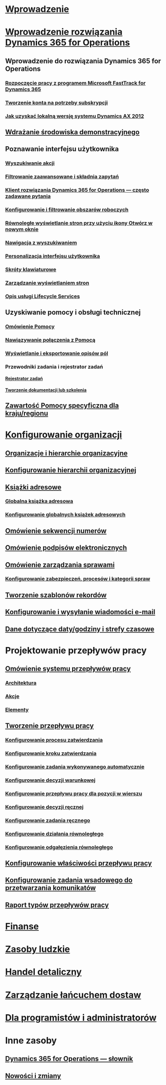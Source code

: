 # [Wprowadzenie](index.md)

# [Wprowadzenie rozwiązania Dynamics 365 for Operations](get-started/onboarding-home.md)
## Wprowadzenie do rozwiązania Dynamics 365 for Operations
### [Rozpoczęcie pracy z programem Microsoft FastTrack for Dynamics 365](get-started/fasttrack-dynamics-365-overview.md)
### [Tworzenie konta na potrzeby subskrypcji](/dynamics365/operations/dev-itpro/dev-tools/sign-up-preview-subscription?toc=/dynamics365/operations/toc.json)
### [Jak uzyskać lokalną wersję systemu Dynamics AX 2012](/dynamics365/operations/dev-itpro/deployment/csp-download-customersource?toc=/dynamics365/operations/toc.json)
## [Wdrażanie środowiska demonstracyjnego](/dynamics365/operations/dev-itpro/deployment/deploy-demo-environment?toc=/dynamics365/operations/toc.json)

## Poznawanie interfejsu użytkownika
### [Wyszukiwanie akcji](get-started/action-search.md)
### [Filtrowanie zaawansowane i składnia zapytań](get-started/advanced-filtering-query-options.md)
### [Klient rozwiązania Dynamics 365 for Operations — często zadawane pytania](get-started/client-faq.md)
### [Konfigurowanie i filtrowanie obszarów roboczych](get-started/configure-filter-workspaces.md)
### [Równoległe wyświetlanie stron przy użyciu ikony Otwórz w nowym oknie](get-started/display-pages-side-by-side.md)
### [Nawigacja z wyszukiwaniem](get-started/navigation-search.md)
### [Personalizacja interfejsu użytkownika](get-started/personalize-user-experience.md)
### [Skróty klawiaturowe](get-started/shortcut-keys.md)
### [Zarządzanie wyświetlaniem stron](get-started/window-management.md)
### [Opis usługi Lifecycle Services](/dynamics365/operations/dev-itpro/lifecycle-services/lcs-works-lcs?toc=/dynamics365/operations/toc.json)

## Uzyskiwanie pomocy i obsługi technicznej
### [Omówienie Pomocy](/dynamics365/operations/dev-itpro/get-started/help-overview?toc=/dynamics365/operations/toc.json)
### [Nawiązywanie połączenia z Pomocą](/dynamics365/operations/dev-itpro/get-started/help-connect?toc=/dynamics365/operations/toc.json)
### [Wyświetlanie i eksportowanie opisów pól](get-started/view-export-field-descriptions.md)

### Przewodniki zadania i rejestrator zadań
#### [Rejestrator zadań](/dynamics365/operations/dev-itpro/user-interface/task-recorder?toc=/dynamics365/operations/toc.json)
#### [Tworzenie dokumentacji lub szkolenia](/dynamics365/operations/dev-itpro/user-interface/task-recorder?toc=/dynamics365/operations/toc.json)

## [Zawartość Pomocy specyficzna dla kraju/regionu](/dynamics365/operations/dev-itpro/lcs-solutions/country-region?toc=/dynamics365/operations/toc.json)

# [Konfigurowanie organizacji](organization-administration/organization-administration-home-page.md)
## [Organizacje i hierarchie organizacyjne](organization-administration/organizations-organizational-hierarchies.md)
## [Konfigurowanie hierarchii organizacyjnej](organization-administration/plan-organizational-hierarchy.md)
## [Książki adresowe](organization-administration/qa-address-books.md)
### [Globalna książka adresowa](organization-administration/overview-global-address-book.md)
### [Konfigurowanie globalnych książek adresowych](organization-administration/plan-configuration-global-address-book-additional-address-books.md)
## [Omówienie sekwencji numerów](organization-administration/number-sequence-overview.md)
## [Omówienie podpisów elektronicznych](organization-administration/electronic-signature-overview.md)
## [Omówienie zarządzania sprawami](organization-administration/cases.md)
### [Konfigurowanie zabezpieczeń, procesów i kategorii spraw](organization-administration/plan-case-management.md)
## [Tworzenie szablonów rekordów](organization-administration/record-templates.md)
## [Konfigurowanie i wysyłanie wiadomości e-mail](organization-administration/configure-email.md)
## [Dane dotyczące daty/godziny i strefy czasowe](organization-administration/date-time-zones.md)

# Projektowanie przepływów pracy
## [Omówienie systemu przepływów pracy](organization-administration/overview-workflow-system.md)
### [Architektura](organization-administration/workflow-system-architecture.md)
### [Akcje](organization-administration/workflow-actions.md)
### [Elementy](organization-administration/workflow-elements.md)
## [Tworzenie przepływu pracy](organization-administration/create-workflow.md)
### [Konfigurowanie procesu zatwierdzania](organization-administration/configure-approval-process-workflow.md)
### [Konfigurowanie kroku zatwierdzania](organization-administration/configure-approval-step-workflow.md)
### [Konfigurowanie zadania wykonywanego automatycznie](organization-administration/configure-automated-task-workflow.md)
### [Konfigurowanie decyzji warunkowej](organization-administration/configure-conditional-decision-workflow.md)
### [Konfigurowanie przepływu pracy dla pozycji w wierszu](organization-administration/configure-line-item-workflow.md)
### [Konfigurowanie decyzji ręcznej](organization-administration/configure-manual-decision-workflow.md)
### [Konfigurowanie zadania ręcznego](organization-administration/configure-manual-task-workflow.md)
### [Konfigurowanie działania równoległego](organization-administration/configure-parallel-activity-workflow.md)
### [Konfigurowanie odgałęzienia równoległego](organization-administration/configure-parallel-branch-workflow.md)
## [Konfigurowanie właściwości przepływu pracy](organization-administration/configure-workflow-properties.md)
## [Konfigurowanie zadania wsadowego do przetwarzania komunikatów](organization-administration/workflow-batch-job-critical.md)
## [Raport typów przepływów pracy](organization-administration/workflow-types-report.md)

# [Finanse](/dynamics365/operations/financials/index)

# [Zasoby ludzkie](/dynamics365/operations/human-resources/index)

# [Handel detaliczny](/dynamics365/operations/retail/index)

# [Zarządzanie łańcuchem dostaw](/dynamics365/operations/supply-chain/index)

# [Dla programistów i administratorów](/dynamics365/operations/dev-itpro/index)

# Inne zasoby
## [Dynamics 365 for Operations — słownik](get-started/glossary.md)
## [Nowości i zmiany](/dynamics365/operations/dev-itpro/get-started/whats-new-changed?toc=/dynamics365/operations/toc.json)

